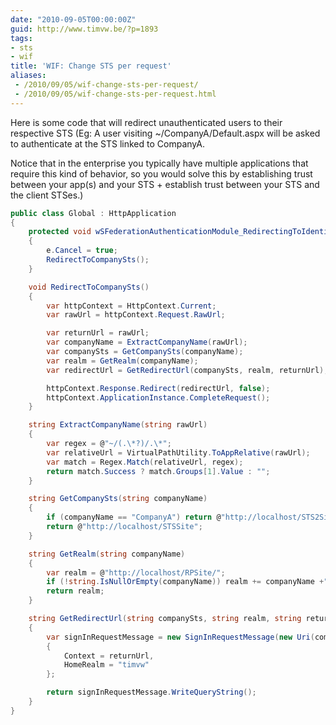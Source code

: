 ```yaml
---
date: "2010-09-05T00:00:00Z"
guid: http://www.timvw.be/?p=1893
tags:
- sts
- wif
title: 'WIF: Change STS per request'
aliases:
 - /2010/09/05/wif-change-sts-per-request/
 - /2010/09/05/wif-change-sts-per-request.html
---
```

Here is some code that will redirect unauthenticated users to their respective STS (Eg: A user visiting ~/CompanyA/Default.aspx will be asked to authenticate at the STS linked to CompanyA.

Notice that in the enterprise you typically have multiple applications that require this kind of behavior, so you would solve this by establishing trust between your app(s) and your STS + establish trust between your STS and the client STSes.)

```csharp
public class Global : HttpApplication
{
	protected void wSFederationAuthenticationModule_RedirectingToIdentityProvider(object sender, RedirectingToIdentityProviderEventArgs e)
	{
		e.Cancel = true;
		RedirectToCompanySts();
	}

	void RedirectToCompanySts()
	{
		var httpContext = HttpContext.Current;
		var rawUrl = httpContext.Request.RawUrl;

		var returnUrl = rawUrl;
		var companyName = ExtractCompanyName(rawUrl);
		var companySts = GetCompanySts(companyName);
		var realm = GetRealm(companyName);
		var redirectUrl = GetRedirectUrl(companySts, realm, returnUrl);

		httpContext.Response.Redirect(redirectUrl, false);
		httpContext.ApplicationInstance.CompleteRequest();
	}

	string ExtractCompanyName(string rawUrl)
	{
		var regex = @"~/(.\*?)/.\*";
		var relativeUrl = VirtualPathUtility.ToAppRelative(rawUrl);
		var match = Regex.Match(relativeUrl, regex);
		return match.Success ? match.Groups[1].Value : "";
	}

	string GetCompanySts(string companyName)
	{
		if (companyName == "CompanyA") return @"http://localhost/STS2Site";
		return @"http://localhost/STSSite";
	}

	string GetRealm(string companyName)
	{
		var realm = @"http://localhost/RPSite/";
		if (!string.IsNullOrEmpty(companyName)) realm += companyName +"/";
		return realm;
	}

	string GetRedirectUrl(string companySts, string realm, string returnUrl)
	{
		var signInRequestMessage = new SignInRequestMessage(new Uri(companySts), realm)
		{
			Context = returnUrl,
			HomeRealm = "timvw"
		};

		return signInRequestMessage.WriteQueryString();
	}
}
```
